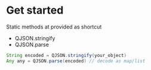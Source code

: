 # Get started

Static methods at provided as shortcut

* QJSON.stringify
* QJSON.parse

```java
String encoded = QJSON.stringify(your_object)
Any any = QJSON.parse(encoded) // decode as map/list
```